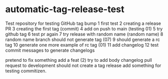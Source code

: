 # automatic-tag-release-test

Test repository for testing GitHub tag bump
1 first test
2 creating a release PR
3 creating the first tag (commit)
4 add on push to main (testing 01)
5 try github tag
6 test pr again
7 try release with random name (random name)
8 random name branch should not generate tag (07)
9 should generate a rc tag
10 generate one more example of rc tag (01)
11 add changelog
12 test commit messages to generate changelogs

pretend to fix something
add a feat (2)
try to add body changelog
pull request to development should not create a tag release
add something for testing commitizen.
